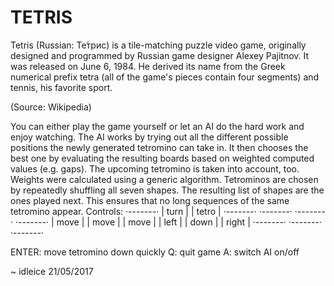 # TETRIS

Tetris (Russian: Те́трис) is a tile-matching puzzle video game, originally designed and programmed by Russian game designer Alexey Pajitnov. It was released on June 6, 1984. He derived its name from the Greek numerical prefix tetra (all of the game's pieces contain four segments) and tennis, his favorite sport.

(Source: Wikipedia)

You can either play the game yourself or let an AI do the hard work and enjoy watching.
The AI works by trying out all the different possible positions the newly generated tetromino can take in.
It then chooses the best one by evaluating the resulting boards based on weighted computed values (e.g. gaps).
The upcoming tetromino is taken into account, too. Weights were calculated using a generic algorithm.
Tetrominos are chosen by repeatedly shuffling all seven shapes. The resulting list of shapes are the ones
played next. This ensures that no long sequences of the same tetromino appear.
Controls:
            ·-------·
            | turn  |
            | tetro |
            ·-------·
  ·-------· ·-------· ·-------·
  | move  | | move  | | move  |
  | left  | | down  | | right |
  ·-------· ·-------· ·-------·

ENTER:     move tetromino down quickly
Q:         quit game
A:         switch AI on/off

~ idleice 21/05/2017
